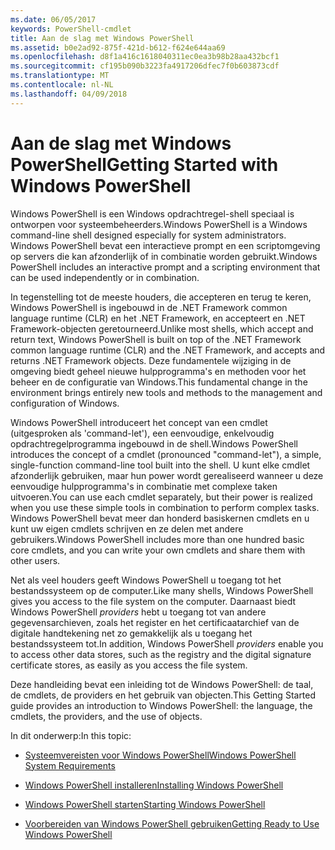 ```yaml
---
ms.date: 06/05/2017
keywords: PowerShell-cmdlet
title: Aan de slag met Windows PowerShell
ms.assetid: b0e2ad92-875f-421d-b612-f624e644aa69
ms.openlocfilehash: d8f1a416c1618040311ec0ea3b98b28aa432bcf1
ms.sourcegitcommit: cf195b090b3223fa4917206dfec7f0b603873cdf
ms.translationtype: MT
ms.contentlocale: nl-NL
ms.lasthandoff: 04/09/2018
---
```

# <a name="getting-started-with-windows-powershell"></a><span data-ttu-id="6b3ae-103">Aan de slag met Windows PowerShell</span><span class="sxs-lookup"><span data-stu-id="6b3ae-103">Getting Started with Windows PowerShell</span></span>
<span data-ttu-id="6b3ae-104">Windows PowerShell is een Windows opdrachtregel-shell speciaal is ontworpen voor systeembeheerders.</span><span class="sxs-lookup"><span data-stu-id="6b3ae-104">Windows PowerShell is a Windows command-line shell designed especially for system administrators.</span></span> <span data-ttu-id="6b3ae-105">Windows PowerShell bevat een interactieve prompt en een scriptomgeving op servers die kan afzonderlijk of in combinatie worden gebruikt.</span><span class="sxs-lookup"><span data-stu-id="6b3ae-105">Windows PowerShell includes an interactive prompt and a scripting environment that can be used independently or in combination.</span></span>

<span data-ttu-id="6b3ae-106">In tegenstelling tot de meeste houders, die accepteren en terug te keren, Windows PowerShell is ingebouwd in de .NET Framework common language runtime (CLR) en het .NET Framework, en accepteert en .NET Framework-objecten geretourneerd.</span><span class="sxs-lookup"><span data-stu-id="6b3ae-106">Unlike most shells, which accept and return text, Windows PowerShell is built on top of the .NET Framework common language runtime (CLR) and the .NET Framework, and accepts and returns .NET Framework objects.</span></span> <span data-ttu-id="6b3ae-107">Deze fundamentele wijziging in de omgeving biedt geheel nieuwe hulpprogramma's en methoden voor het beheer en de configuratie van Windows.</span><span class="sxs-lookup"><span data-stu-id="6b3ae-107">This fundamental change in the environment brings entirely new tools and methods to the management and configuration of Windows.</span></span>

<span data-ttu-id="6b3ae-108">Windows PowerShell introduceert het concept van een cmdlet (uitgesproken als 'command-let'), een eenvoudige, enkelvoudig opdrachtregelprogramma ingebouwd in de shell.</span><span class="sxs-lookup"><span data-stu-id="6b3ae-108">Windows PowerShell introduces the concept of a cmdlet (pronounced "command-let"), a simple, single-function command-line tool built into the shell.</span></span> <span data-ttu-id="6b3ae-109">U kunt elke cmdlet afzonderlijk gebruiken, maar hun power wordt gerealiseerd wanneer u deze eenvoudige hulpprogramma's in combinatie met complexe taken uitvoeren.</span><span class="sxs-lookup"><span data-stu-id="6b3ae-109">You can use each cmdlet separately, but their power is realized when you use these simple tools in combination to perform complex tasks.</span></span> <span data-ttu-id="6b3ae-110">Windows PowerShell bevat meer dan honderd basiskernen cmdlets en u kunt uw eigen cmdlets schrijven en ze delen met andere gebruikers.</span><span class="sxs-lookup"><span data-stu-id="6b3ae-110">Windows PowerShell includes more than one hundred basic core cmdlets, and you can write your own cmdlets and share them with other users.</span></span>

<span data-ttu-id="6b3ae-111">Net als veel houders geeft Windows PowerShell u toegang tot het bestandssysteem op de computer.</span><span class="sxs-lookup"><span data-stu-id="6b3ae-111">Like many shells, Windows PowerShell gives you access to the file system on the computer.</span></span> <span data-ttu-id="6b3ae-112">Daarnaast biedt Windows PowerShell *providers* hebt u toegang tot van andere gegevensarchieven, zoals het register en het certificaatarchief van de digitale handtekening net zo gemakkelijk als u toegang het bestandssysteem tot.</span><span class="sxs-lookup"><span data-stu-id="6b3ae-112">In addition, Windows PowerShell *providers* enable you to access other data stores, such as the registry and the digital signature certificate stores, as easily as you access the file system.</span></span>

<span data-ttu-id="6b3ae-113">Deze handleiding bevat een inleiding tot de Windows PowerShell: de taal, de cmdlets, de providers en het gebruik van objecten.</span><span class="sxs-lookup"><span data-stu-id="6b3ae-113">This Getting Started guide provides an introduction to Windows PowerShell: the language, the cmdlets, the providers, and the use of objects.</span></span>

<span data-ttu-id="6b3ae-114">In dit onderwerp:</span><span class="sxs-lookup"><span data-stu-id="6b3ae-114">In this topic:</span></span>

- [<span data-ttu-id="6b3ae-115">Systeemvereisten voor Windows PowerShell</span><span class="sxs-lookup"><span data-stu-id="6b3ae-115">Windows PowerShell System Requirements</span></span>](../setup/Windows-PowerShell-System-Requirements.md)

- [<span data-ttu-id="6b3ae-116">Windows PowerShell installeren</span><span class="sxs-lookup"><span data-stu-id="6b3ae-116">Installing Windows PowerShell</span></span>](../setup/Installing-Windows-PowerShell.md)

- [<span data-ttu-id="6b3ae-117">Windows PowerShell starten</span><span class="sxs-lookup"><span data-stu-id="6b3ae-117">Starting Windows PowerShell</span></span>](../setup/Starting-Windows-PowerShell.md)

- [<span data-ttu-id="6b3ae-118">Voorbereiden van Windows PowerShell gebruiken</span><span class="sxs-lookup"><span data-stu-id="6b3ae-118">Getting Ready to Use Windows PowerShell</span></span>](Getting-Ready-to-Use-Windows-PowerShell.md)